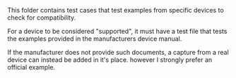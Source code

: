 This folder contains test cases that test examples from specific devices to check for compatibility.

For a device to be considered "supported", it must have a test file that tests
the examples provided in the manufacturers device manual.

If the manufacturer does not provide such documents, a capture from a real device
can instead be added in it's place. however I strongly prefer an official example.
